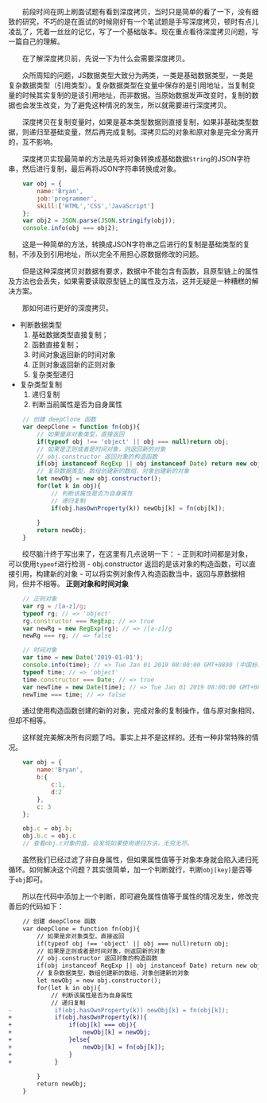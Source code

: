 　　前段时间在网上刷面试题有看到深度拷贝，当时只是简单的看了一下，没有细致的研究，不巧的是在面试的时候刚好有一个笔试题是手写深度拷贝，顿时有点儿凌乱了，凭着一丝丝的记忆，写了一个基础版本。现在重点看待深度拷贝问题，写一篇自己的理解。

　　在了解深度拷贝前，先说一下为什么会需要深度拷贝。

　　众所周知的问题，JS数据类型大致分为两类，一类是基础数据类型，一类是复杂数据类型（引用类型）。复杂数据类型在变量中保存的是引用地址，当复制变量的时候其实复制的是该引用地址，而非数据。当原始数据发声改变时，复制的数据也会发生改变，为了避免这种情况的发生，所以就需要进行深度拷贝。

　　深度拷贝在复制变量时，如果是基本类型数据则直接复制，如果非基础类型数据，则递归至基础变量，然后再完成复制。深拷贝后的对象和原对象是完全分离开的，互不影响。

　　深度拷贝实现最简单的方法是先将对象转换成基础数据`String`的JSON字符串，然后进行复制，最后再将JSON字符串转换成对象。
```javascript
    var obj = {
        name:'Bryan',
        job:'programmer',
        skill:['HTML','CSS','JavaScript']
    };
    var obj2 = JSON.parse(JSON.stringify(obj));
    console.info(obj === obj2);
```

　　这是一种简单的方法，转换成JSON字符串之后进行的复制是基础类型的复制，不涉及到引用地址，所以完全不用担心原数据修改的问题。

　　但是这种深度拷贝对数据有要求，数据中不能包含有函数，且原型链上的属性及方法也会丢失，如果需要读取原型链上的属性及方法，这并无疑是一种糟糕的解决方案。

　　那如何进行更好的深度拷贝。
- 判断数据类型
    1. 基础数据类型直接复制；
    2. 函数直接复制；
    3. 时间对象返回新的时间对象
    4. 正则对象返回新的正则对象
    5. 复杂类型递归
- 复杂类型复制
    1. 递归复制
    2. 判断当前属性是否为自身属性

```javascript
    // 创建 deepClone 函数
    var deepClone = function fn(obj){
        // 如果是非对象类型，直接返回
        if(typeof obj !== 'object' || obj === null)return obj;
        // 如果是正则或者是时间对象，则返回新的对象
        // obj.constructor 返回对象的构造函数
        if(obj instanceof RegExp || obj instanceof Date) return new obj.constructor(obj);
        // 复杂数据类型，数组创建新的数组，对象创建新的对象
        let newObj = new obj.constructor();
        for(let k in obj){
            // 判断该属性是否为自身属性
            // 递归复制
            if(obj.hasOwnProperty(k)) newObj[k] = fn(obj[k]);
            
        }
        return newObj;
    }
```

　　绞尽脑汁终于写出来了，在这里有几点说明一下：
    - 正则和时间都是对象，可以使用`typeof`进行检测
    - obj.constructor 返回的是该对象的构造函数，可以直接引用，构建新的对象
    - 可以将实例对象传入构造函数当中，返回与原数据相同，但并不相等。
**正则对象和时间对象**

```javascript
    // 正则对象
    var rg = /[a-z]/g;
    typeof rg; // => 'object'
    rg.constructor === RegExp; // => true
    var newRg = new RegExp(rg); // => /[a-z]/g
    newRg === rg; // => false

    // 时间对象
    var time = new Date('2019-01-01');
    console.info(time); // => Tue Jan 01 2019 08:00:00 GMT+0800 (中国标准时间)
    typeof time; // => 'object'
    time.constructor === Date; // => true
    var newTime = new Date(time); // => Tue Jan 01 2019 08:00:00 GMT+0800 (中国标准时间)
    newTime === time; // => false
```
　　通过使用构造函数创建的新的对象，完成对象的复制操作，值与原对象相同，但却不相等。

　　这样就完美解决所有问题了吗。事实上并不是这样的。还有一种非常特殊的情况。
```javascript
    var obj = {
        name:'Bryan',
        b:{
            c:1,
            d:2
        },
        c: 3
    };

    obj.c = obj.b;
    obj.b.c = obj.c
    // 查看obj.c对象的值，会发现如果使用递归方法，无穷无尽。
```
　　虽然我们已经过滤了非自身属性，但如果属性值等于对象本身就会陷入递归死循环。如何解决这个问题？其实很简单，加一个判断就行，判断`obj[key]`是否等于`obj`即可。

　　所以在代码中添加上一个判断，即可避免属性值等于属性的情况发生，修改完善后的代码如下：
```diff
    // 创建 deepClone 函数
    var deepClone = function fn(obj){
        // 如果是非对象类型，直接返回
        if(typeof obj !== 'object' || obj === null)return obj;
        // 如果是正则或者是时间对象，则返回新的对象
        // obj.constructor 返回对象的构造函数
        if(obj instanceof RegExp || obj instanceof Date) return new obj.constructor(obj);
        // 复杂数据类型，数组创建新的数组，对象创建新的对象
        let newObj = new obj.constructor();
        for(let k in obj){
            // 判断该属性是否为自身属性
            // 递归复制
-            if(obj.hasOwnProperty(k)) newObj[k] = fn(obj[k]);
+            if(obj.hasOwnProperty(k)){
+                if(obj[k] === obj){
+                    newObj[k] = newObj;
+                }else{
+                    newObj[k] = fn(obj[k]);
+                }
+            }
            
        }
        return newObj;
    }
```